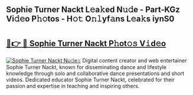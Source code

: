 ## Sophie Turner Nackt L𝚎a𝚔ed N𝚞𝚍e - Part-KGz Vi𝚍𝚎o P𝚑𝚘tos - H𝚘𝚝 O𝚗𝚕yf𝚊ns L𝚎a𝚔s iynS0

# <h2><a href="http://kfctec1.oniu.top/?m=Sophie+Turner+Nackt">🔗👉 🔴 Sophie Turner Nackt P𝚑ot𝚘𝚜 V𝚒d𝚎o</a></h2>

[![Sophie Turner Nackt Nu𝚍e𝚜](https://i.imgur.com/0qMVB7G.gif)](http://kfctec1.oniu.top/?m=Sophie+Turner+Nackt)
Digital content creator and web entertainer Sophie Turner Nackt, known for disseminating dance and lifestyle knowledge through solo and collaborative dance presentations and short videos. Dedicated educator Sophie Turner Nackt, celebrated for their passion and expertise in teaching and inspiring others.  
